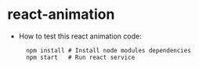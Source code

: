 # react-animation

* How to test this react animation code:

        npm install # Install node modules dependencies
        npm start   # Run react service
